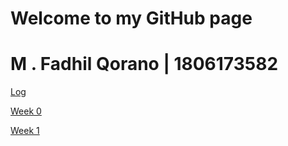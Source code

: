 # Welcome to my GitHub page

# M . Fadhil Qorano | 1806173582

[Log](https://github.com/anowanggai/os202/tree/master/TXT)

[Week 0](https://github.com/anowanggai/os202/blob/master/w00.md) 

[Week 1](https://github.com/anowanggai/os202/blob/master/w01.md)



